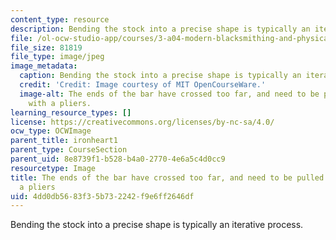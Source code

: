 ```yaml
---
content_type: resource
description: Bending the stock into a precise shape is typically an iterative process.
file: /ol-ocw-studio-app/courses/3-a04-modern-blacksmithing-and-physical-metallurgy-fall-2008/4dd0db5683f35b732242f9e6ff2646df_125.jpg
file_size: 81819
file_type: image/jpeg
image_metadata:
  caption: Bending the stock into a precise shape is typically an iterative process.
  credit: 'Credit: Image courtesy of MIT OpenCourseWare.'
  image-alt: The ends of the bar have crossed too far, and need to be pulled apart
    with a pliers.
learning_resource_types: []
license: https://creativecommons.org/licenses/by-nc-sa/4.0/
ocw_type: OCWImage
parent_title: ironheart1
parent_type: CourseSection
parent_uid: 8e8739f1-b528-b4a0-2770-4e6a5c4d0cc9
resourcetype: Image
title: The ends of the bar have crossed too far, and need to be pulled apart with
  a pliers
uid: 4dd0db56-83f3-5b73-2242-f9e6ff2646df
---
```

Bending the stock into a precise shape is typically an iterative process.